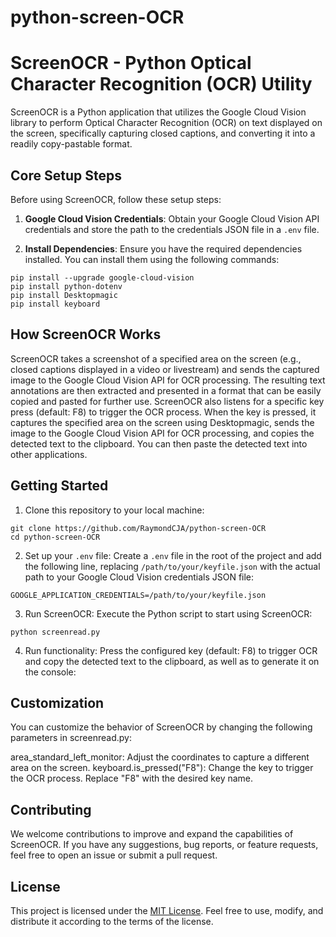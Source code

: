 # python-screen-OCR
# ScreenOCR - Python Optical Character Recognition (OCR) Utility

ScreenOCR is a Python application that utilizes the Google Cloud Vision library to perform Optical Character Recognition (OCR) on text displayed on the screen, specifically capturing closed captions, and converting it into a readily copy-pastable format.

## Core Setup Steps

Before using ScreenOCR, follow these setup steps:

1. **Google Cloud Vision Credentials**: Obtain your Google Cloud Vision API credentials and store the path to the credentials JSON file in a `.env` file.

2. **Install Dependencies**: Ensure you have the required dependencies installed. You can install them using the following commands:

```
pip install --upgrade google-cloud-vision
pip install python-dotenv
pip install Desktopmagic
pip install keyboard
```

## How ScreenOCR Works

ScreenOCR takes a screenshot of a specified area on the screen (e.g., closed captions displayed in a video or livestream) and sends the captured image to the Google Cloud Vision API for OCR processing. The resulting text annotations are then extracted and presented in a format that can be easily copied and pasted for further use.
ScreenOCR also listens for a specific key press (default: F8) to trigger the OCR process. When the key is pressed, it captures the specified area on the screen using Desktopmagic, sends the image to the Google Cloud Vision API for OCR processing, and copies the detected text to the clipboard. You can then paste the detected text into other applications.

## Getting Started

1. Clone this repository to your local machine:

```
git clone https://github.com/RaymondCJA/python-screen-OCR
cd python-screen-OCR
```


2. Set up your `.env` file: Create a `.env` file in the root of the project and add the following line, replacing `/path/to/your/keyfile.json` with the actual path to your Google Cloud Vision credentials JSON file:

```
GOOGLE_APPLICATION_CREDENTIALS=/path/to/your/keyfile.json
```

3. Run ScreenOCR: Execute the Python script to start using ScreenOCR:

```
python screenread.py
```

4. Run functionality: Press the configured key (default: F8) to trigger OCR and copy the detected text to the clipboard, as well as to generate it on the console:

## Customization
You can customize the behavior of ScreenOCR by changing the following parameters in screenread.py:

area_standard_left_monitor: Adjust the coordinates to capture a different area on the screen.
keyboard.is_pressed("F8"): Change the key to trigger the OCR process. Replace "F8" with the desired key name.

## Contributing

We welcome contributions to improve and expand the capabilities of ScreenOCR. If you have any suggestions, bug reports, or feature requests, feel free to open an issue or submit a pull request.

## License

This project is licensed under the [MIT License](https://opensource.org/license/mit/). Feel free to use, modify, and distribute it according to the terms of the license.
